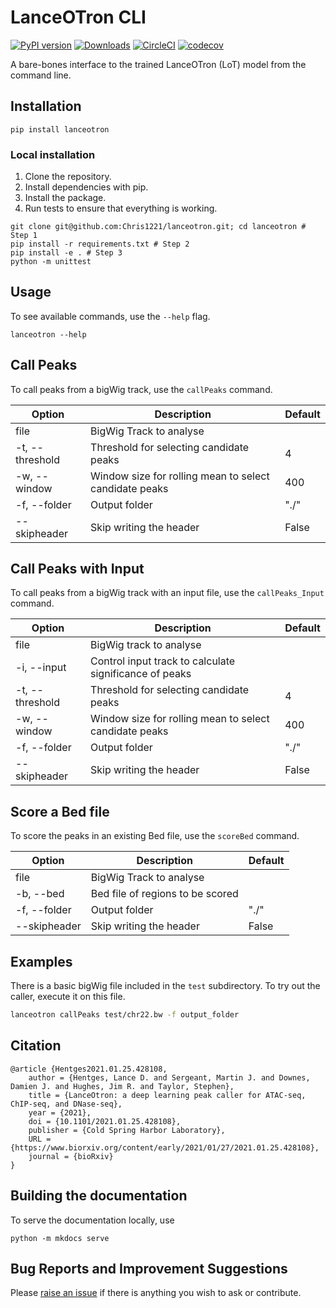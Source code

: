 # LanceOTron CLI

[![PyPI version](https://badge.fury.io/py/lanceotron.svg)](https://badge.fury.io/py/lanceotron) [![Downloads](https://pepy.tech/badge/lanceotron)](https://pepy.tech/project/lanceotron) [![CircleCI](https://circleci.com/gh/Chris1221/lanceotron/tree/main.svg?style=shield)](https://circleci.com/gh/Chris1221/lanceotron/tree/main) [![codecov](https://codecov.io/gh/Chris1221/lanceotron/branch/main/graph/badge.svg?token=yhL3YI00UP)](https://codecov.io/gh/Chris1221/lanceotron)

A bare-bones interface to the trained LanceOTron (LoT) model from the command line.

## Installation

```{sh}
pip install lanceotron
```

### Local installation 

1. Clone the repository.
2. Install dependencies with pip.
3. Install the package.
4. Run tests to ensure that everything is working.

```{sh}
git clone git@github.com:Chris1221/lanceotron.git; cd lanceotron # Step 1
pip install -r requirements.txt # Step 2
pip install -e . # Step 3
python -m unittest
```

## Usage

To see available commands, use the `--help` flag.

```
lanceotron --help
```

## Call Peaks

To call peaks from a bigWig track, use the `callPeaks` command.

| Option          | Description                                            | Default |
|-----------------|--------------------------------------------------------|---------|
| file            | BigWig Track to analyse                                |         |
| -t, --threshold | Threshold for selecting candidate peaks                | 4       |
| -w, --window    | Window size for rolling mean to select candidate peaks | 400     |
| -f, --folder    | Output folder                                          | "./"    |
| --skipheader    | Skip writing the header                                | False   |


## Call Peaks with Input

To call peaks from a bigWig track with an input file, use the `callPeaks_Input` command.

| Option          | Description                                            | Default |
|-----------------|--------------------------------------------------------|---------|
| file            |  BigWig track to analyse                                |         |
| -i, --input     | Control input track to calculate significance of peaks                               |         |
| -t, --threshold | Threshold for selecting candidate peaks                | 4       |
| -w, --window    | Window size for rolling mean to select candidate peaks | 400     |
| -f, --folder    | Output folder                                          | "./"    |
| --skipheader    | Skip writing the header                                | False   |

## Score a Bed file

To score the peaks in an existing Bed file, use the `scoreBed` command.

| Option          | Description                                            | Default |
|-----------------|--------------------------------------------------------|---------|
| file            | BigWig Track to analyse                                |         |
| -b, --bed | Bed file of regions to be scored                |        |
| -f, --folder    | Output folder                                          | "./"    |
| --skipheader    | Skip writing the header                                | False   |


## Examples

There is a basic bigWig file included in the `test` subdirectory. To try out the caller, execute it on this file. 

```sh
lanceotron callPeaks test/chr22.bw -f output_folder
```

## Citation

```{bibtex}
@article {Hentges2021.01.25.428108,
	author = {Hentges, Lance D. and Sergeant, Martin J. and Downes, Damien J. and Hughes, Jim R. and Taylor, Stephen},
	title = {LanceOtron: a deep learning peak caller for ATAC-seq, ChIP-seq, and DNase-seq},
	year = {2021},
	doi = {10.1101/2021.01.25.428108},
	publisher = {Cold Spring Harbor Laboratory},
	URL = {https://www.biorxiv.org/content/early/2021/01/27/2021.01.25.428108},
	journal = {bioRxiv}
}
```

## Building the documentation

To serve the documentation locally, use

```
python -m mkdocs serve
```

## Bug Reports and Improvement Suggestions

Please [raise an issue](https://github.com/Chris1221/lanceotron/issues/new/choose) if there is anything you wish to ask or contribute. 

